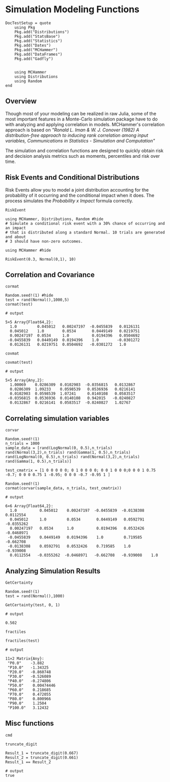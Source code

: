 # Simulation Modeling Functions

```@meta
DocTestSetup = quote
    using Pkg
    Pkg.add("Distributions")
    Pkg.add("StatsBase")
    Pkg.add("Statistics")
    Pkg.add("Dates")
    Pkg.add("MCHammer")
    Pkg.add("DataFrames")
    Pkg.add("Gadfly")


    using MCHammer
    using Distributions
    using Random
end
```

## Overview

Though most of your modeling can be realized in raw Julia, some of the most important features in a Monte-Carlo simulation package have to do with analyzing and applying correlation in models. MCHammer's correlation approach is based on *"Ronald L. Iman & W. J. Conover (1982) A distribution-free approach to inducing rank correlation among input variables, Communications in Statistics - Simulation and Computation"*

The simulation and correlation functions are designed to quickly obtain risk and decision analysis metrics such as moments, percentiles and risk over time.

## Risk Events and Conditional Distributions
Risk Events allow you to model a joint distribution accounting for the probability of it occurring and the conditional impact when it does. The process simulates the *Probability x Impact* formula correctly.

```@docs
RiskEvent
```

```@example ConditionalEvent
using MCHammer, Distributions, Random #hide
# Simulate a conditional risk event with a 30% chance of occurring and an impact
# that is distributed along a standard Normal. 10 trials are generated and about
# 3 should have non-zero outcomes.

using MCHammer #hide

RiskEvent(0.3, Normal(0,1), 10)
```

## Correlation and Covariance



```@docs
cormat
```
```jldoctest matrix
Random.seed!(1) #hide
test = rand(Normal(),1000,5)
cormat(test)

# output

5×5 Array{Float64,2}:
  1.0         0.045012   0.00247197  -0.0455839   0.0126131
  0.045012    1.0        0.0534       0.0449149   0.0219751
  0.00247197  0.0534     1.0          0.0194396   0.0504692
 -0.0455839   0.0449149  0.0194396    1.0        -0.0301272
  0.0126131   0.0219751  0.0504692   -0.0301272   1.0
```

```@docs
covmat
```
```jldoctest matrix
covmat(test)

# output

5×5 Array{Any,2}:
  1.00069    0.0286309  0.0102903  -0.0356815   0.0132867
  0.0286309  1.09233    0.0598539   0.0536936   0.0216141
  0.0102903  0.0598539  1.07241     0.0140108   0.0583517
 -0.0356815  0.0536936  0.0140108   0.942015   -0.0240827
  0.0132867  0.0216141  0.0583517  -0.0240827   1.02767
```


## Correlating simulation variables
```@docs
corvar
```
```jldoctest correlating_vars
Random.seed!(1)
n_trials = 1000
sample_data = [rand(LogNormal(0, 0.5),n_trials) rand(Normal(3,2),n_trials) rand(Gamma(1, 0.5),n_trials) rand(LogNormal(0, 0.5),n_trials) rand(Normal(3,2),n_trials) rand(Gamma(1, 0.5),n_trials)]

test_cmatrix = [1 0 0 0 0 0; 0 1 0 0 0 0; 0 0 1 0 0 0;0 0 0 1 0.75 -0.7; 0 0 0 0.75 1 -0.95; 0 0 0 -0.7 -0.95 1 ]

Random.seed!(1)
cormat(corvar(sample_data, n_trials, test_cmatrix))

# output

6×6 Array{Float64,2}:
  1.0          0.045012    0.00247197  -0.0455839  -0.0138308   0.0112554
  0.045012     1.0         0.0534       0.0449149   0.0592791  -0.0355262
  0.00247197   0.0534      1.0          0.0194396   0.0532426  -0.0468971
 -0.0455839    0.0449149   0.0194396    1.0         0.719585   -0.662708
 -0.0138308    0.0592791   0.0532426    0.719585    1.0        -0.939008
  0.0112554   -0.0355262  -0.0468971   -0.662708   -0.939008    1.0

```
## Analyzing Simulation Results
```@docs
GetCertainty
```
```jldoctest dist_ex
Random.seed!(1)
test = rand(Normal(),1000)

GetCertainty(test, 0, 1)

# output

0.502
```

```@docs
fractiles
```
```jldoctest dist_ex
fractiles(test)

# output

11×2 Matrix{Any}:
 "P0.0"    -3.882
 "P10.0"   -1.34325
 "P20.0"   -0.860748
 "P30.0"   -0.526089
 "P40.0"   -0.274806
 "P50.0"    0.00474446
 "P60.0"    0.218685
 "P70.0"    0.472055
 "P80.0"    0.800966
 "P90.0"    1.2504
 "P100.0"   3.12432

```

## Misc functions
```@docs
cmd
```
```@docs
truncate_digit
```
```jldoctest truncate
Result_1 = truncate_digit(0.667)
Result_2 = truncate_digit(0.661)
Result_1 == Result_2

# output
true
```
